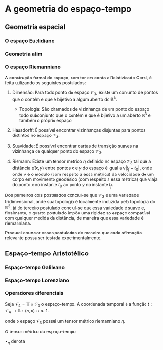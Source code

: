 # A geometria do espaço-tempo

## Geometria espacial

### O espaço Euclidiano

### Geometria afim

### O espaço Riemanniano

A construção formal do espaço, sem ter em conta a Relatividade Geral,
é feita utilizando os seguintes postulados:

1. Dimensão:
   Para todo ponto do espaço $\mathcal V_3$,
   existe um conjunto de pontos que o contém e que é bijetivo a algum aberto do $\mathbb R^3$.

   * Topologia:
     São chamados de vizinhança de um ponto do espaço todo subconjunto que o contém e que é
     bijetivo a um aberto $\mathbb R^3$ e também o próprio espaço.
1. Hausdorff: É possível encontrar vizinhanças disjuntas para pontos distintos no espaço $\mathcal V_3$.
1. Suavidade: É possível encontrar cartas de transição suaves na vizinhança de qualquer ponto do espaço $\mathcal V_3$.
1. Riemann:
   Existe um tensor métrico $\eta$ definido no espaço $\mathcal V_3$ tal que a distância
   $d(x, y)$ entre pontos $x$ e $y$ do espaço é igual a $\mathrm v |t_f - t_0|$, onde
   onde $\mathrm v$ é o módulo (com respeito a essa métrica)
   da velocidade de um corpo em movimento geodésico (com respeito a essa métrica)
   que viaja do ponto $x$ no instante $t_0$ ao ponto $y$ no instante $t_f$.

Dos primeiros dois postulados concluí-se que $\mathcal V_3$ é uma variedade tridimensional,
onde sua topologia é localmente induzida pela topologia do $\mathbb R^3$.
já do terceiro postulado concluí-se que essa variedade é suave e, finalmente,
o quarto postulado impõe uma rigidez ao espaço compatível com qualquer medida da distância,
de maneira que essa variedade é riemanniana.

Procurei enunciar esses postulados de maneira que cada afirmação relevante possa ser
testada experimentalmente.

## Espaço-tempo Aristotélico

### Espaço-tempo Galileano

### Espaço-tempo Lorenziano

### Operadores diferenciais

Seja $\mathcal V_4 = \mathbb T\times\mathcal V_3$ o espaço-tempo.
A coordenada temporal é a função $t:\mathcal V_4\rightarrow\mathbb R:(s, x)\mapsto s$.
1. 

onde o espaço $\mathcal V_3$ possui um tensor métrico riemanniano $\eta$.

O tensor métrico do espaço-tempo


$\star_{\eta}$ denota 


